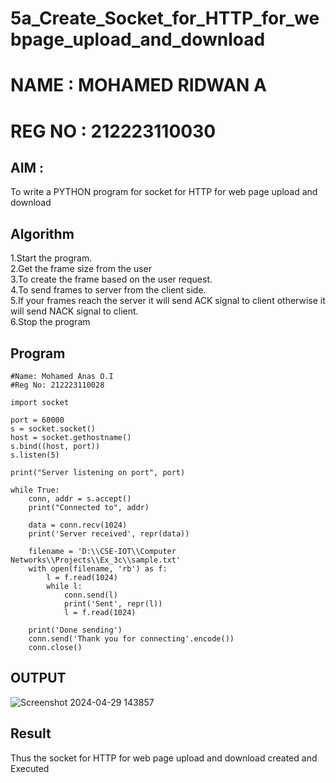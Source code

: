 # 5a_Create_Socket_for_HTTP_for_webpage_upload_and_download
# NAME : MOHAMED RIDWAN A
# REG NO : 212223110030
## AIM :
To write a PYTHON program for socket for HTTP for web page upload and download
## Algorithm

1.Start the program.
<BR>
2.Get the frame size from the user
<BR>
3.To create the frame based on the user request.
<BR>
4.To send frames to server from the client side.
<BR>
5.If your frames reach the server it will send ACK signal to client otherwise it will send NACK signal to client.
<BR>
6.Stop the program
<BR>
## Program 
```
#Name: Mohamed Anas O.I
#Reg No: 212223110028

import socket

port = 60000
s = socket.socket()
host = socket.gethostname()
s.bind((host, port))
s.listen(5)

print("Server listening on port", port)

while True:
    conn, addr = s.accept()
    print("Connected to", addr)
    
    data = conn.recv(1024)
    print('Server received', repr(data))

    filename = 'D:\\CSE-IOT\\Computer Networks\\Projects\\Ex_3c\\sample.txt'
    with open(filename, 'rb') as f:
        l = f.read(1024)
        while l:
            conn.send(l)
            print('Sent', repr(l))
            l = f.read(1024)
    
    print('Done sending')
    conn.send('Thank you for connecting'.encode())
    conn.close()

```
## OUTPUT
![Screenshot 2024-04-29 143857](https://github.com/Anas536/5a_Create_Socket_for_HTTP_for_webpage_upload_and_download/assets/139841834/01769300-f9ce-4776-bcdf-046cd97dc40a)

## Result
Thus the socket for HTTP for web page upload and download created and Executed

